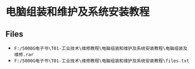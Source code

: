 # 电脑组装和维护及系统安装教程

## Files

- `F:/5000G电子书\T01-工业技术\维修教程\电脑组装和维护及系统安装教程\电脑组装及维修.rar`
- `F:/5000G电子书\T01-工业技术\维修教程\电脑组装和维护及系统安装教程\files.txt`
